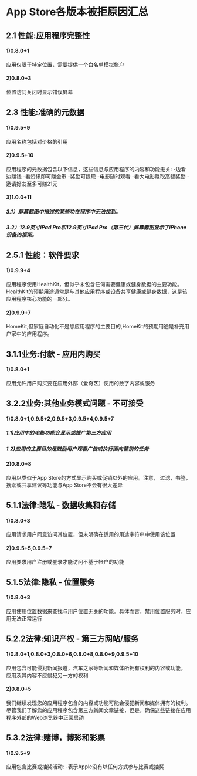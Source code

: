 # App Store各版本被拒原因汇总
## 2.1 性能:应用程序完整性
#### 1)0.8.0+1 
 应用仅限于特定位置，需要提供一个白名单模拟帐户
#### 2)0.8.0+3
 位置访问关闭时显示错误屏幕
## 2.3 性能:准确的元数据

#### 1)0.9.5+9
 应用名称包括对价格的引用
#### 2)0.9.5+10
应用程序的元数据包含以下信息，这些信息与应用程序的内容和功能无关:
-边看边赚钱 -看资讯即可赚金币 -奖励可提现 -电影随时观看 -看大电影赚取高额奖励 -邀请好友至多可赚21元 
#### 3)1.0.0+11
##### 3.1）屏幕截图中描述的某些功在程序中无法找到。
#####    3.2）12.9英寸iPad Pro和12.9英寸iPad Pro（第三代）屏幕截图显示了iPhone设备的框架。   

## 2.5.1 性能：软件要求
#### 1)0.9.9+4
应用程序使用HealthKit，但似乎未包含任何需要健康或健身数据的主要功能。
HealthKit的预期用途通常是与其他应用程序或设备共享健康或健身数据，这是该应用程序核心功能的一部分。
#### 2)0.9.9+7
HomeKit,但家庭自动化不是您应用程序的主要目的,HomeKit的预期用途是补充用户家中的应用程序。

## 3.1.1业务:付款 - 应用内购买
#### 1)0.8.0+1 
应用允许用户购买要在应用外部（爱奇艺）使用的数字内容或服务
## 3.2.2业务:其他业务模式问题 - 不可接受 
#### 1)0.8.0+1,0.9.5+2,0.9.5+3,0.9.5+4,0.9.5+7
##### 1.1)应用中的电影功能会显示或推广第三方应用
##### 1.2)应用的主要目的是鼓励用户观看广告或执行面向营销的任务
#### 2)0.8.0+8
应用以类似于App Store的方式显示购买或促销以外的应用。注意， 过滤，书签，搜索或共享建议等功能与App Store不会有很大差异 
 
## 5.1.1法律:隐私 - 数据收集和存储
#### 1)0.8.0+3
应用请求用户同意访问其位置，但未明确在适用的用途字符串中使用该位置
#### 2)0.9.5+5,0.9.5+7
应用要求用户注册或登录才能访问不基于帐户的功能

## 5.1.5法律:隐私 - 位置服务
#### 1)0.8.0+3
应用使用位置数据来查找与用户位置无关的功能。具体而言，禁用位置服务时，应用无法正常运行
## 5.2.2法律:知识产权 - 第三方网站/服务 
#### 1)0.8.0+1,0.8.0+3,0.8.0+6,0.8.0+8,0.8.0+9,0.9.5+10
应用包含可能侵犯新闻报道，汽车之家等新闻和媒体所拥有权利的内容或功能。
应用及其内容不应侵犯另一方的权利
#### 2)0.8.0+5
我们继续发现您的应用程序包含的内容或功能可能会侵犯新闻和媒体拥有的权利。 尽管我们了解您的应用程序包含第三方新闻文章链接，但是，确保这些链接在应用程序外部的Web浏览器中正常启动

## 5.3.2法律:赌博，博彩和彩票 
#### 1)0.9.5+9
应用包含比赛或抽奖活动: -表示Apple没有以任何方式参与比赛或抽奖 










